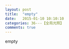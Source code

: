 ```yaml
---
layout: post
title:  "empty"
date:   2015-01-10 10:10:10
categories: 36---【全局光照】
comments: true
---
```

empty
